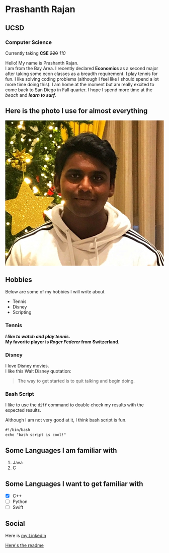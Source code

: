 # Prashanth Rajan
## UCSD
### Computer Science

Currently taking **CSE** ~~220~~ *110*

Hello! My name is Prashanth Rajan.  
I am from the Bay Area. I recently declared **Economics** as a second major after taking some econ classes as a breadth requirement. I play tennis for fun. I like solving coding problems (although I feel like I should spend a lot more time doing this). I am home at the moment but am really excited to come back to San Diego in Fall quarter. I hope I spend more time at the *beach* and ***learn to surf***.

## Here is the photo I use for almost everything
![Prashanth Face](prashanthface.jpeg)

## Hobbies

Below are some of my hobbies I will write about  
* Tennis
* Disney
* Scripting

### Tennis

***I like to watch and play tennis.***<br>
**My favorite player is _Roger Federer_ from Switzerland**.

### Disney
I love Disney movies.  
I like this Walt Disney quotation:
>The way to get started is to quit talking and begin doing.

### Bash Script

I like to use the `diff` command to double check my results with the expected results.

Although I am not very good at it, I think bash script is fun.
```
#!/bin/bash
echo "bash script is cool!"
```
## Some Languages I am familiar with
1. Java
2. C

## Some Languages I want to get familiar with
- [X] C++
- [ ] Python
- [ ] Swift

## Social

Here is [my LinkedIn](https://www.linkedin.com/in/rajanprashanth/)

[Here's the readme](./README.md)


